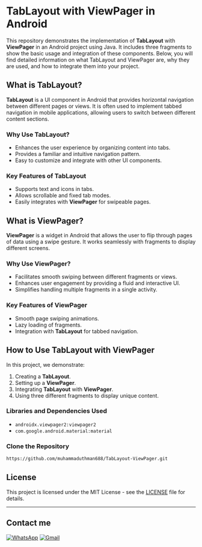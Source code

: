 # TabLayout with ViewPager in Android

This repository demonstrates the implementation of **TabLayout** with **ViewPager** in an Android project using Java. It includes three fragments to show the basic usage and integration of these components. Below, you will find detailed information on what TabLayout and ViewPager are, why they are used, and how to integrate them into your project.

## What is TabLayout?
**TabLayout** is a UI component in Android that provides horizontal navigation between different pages or views. It is often used to implement tabbed navigation in mobile applications, allowing users to switch between different content sections.

### Why Use TabLayout?
- Enhances the user experience by organizing content into tabs.
- Provides a familiar and intuitive navigation pattern.
- Easy to customize and integrate with other UI components.

### Key Features of TabLayout
- Supports text and icons in tabs.
- Allows scrollable and fixed tab modes.
- Easily integrates with **ViewPager** for swipeable pages.

## What is ViewPager?
**ViewPager** is a widget in Android that allows the user to flip through pages of data using a swipe gesture. It works seamlessly with fragments to display different screens.

### Why Use ViewPager?
- Facilitates smooth swiping between different fragments or views.
- Enhances user engagement by providing a fluid and interactive UI.
- Simplifies handling multiple fragments in a single activity.

### Key Features of ViewPager
- Smooth page swiping animations.
- Lazy loading of fragments.
- Integration with **TabLayout** for tabbed navigation.

## How to Use TabLayout with ViewPager
In this project, we demonstrate:
1. Creating a **TabLayout**.
2. Setting up a **ViewPager**.
3. Integrating **TabLayout** with **ViewPager**.
4. Using three different fragments to display unique content.


### Libraries and Dependencies Used
- `androidx.viewpager2:viewpager2`
- `com.google.android.material:material`


### Clone the Repository
```bash
https://github.com/muhammaduthman688/TabLayout-ViewPager.git
```

## License
This project is licensed under the MIT License - see the [LICENSE](LICENSE) file for details.

---
## **Contact me**
[![WhatsApp](https://img.shields.io/badge/WhatsApp-%25D366.svg?logo=whatsapp&logoColor=white)](https://wa.me/923472554151) [![Gmail](https://img.shields.io/badge/Email-muhammadusman688%40gmail.com-D14836?logo=gmail&logoColor=white)](mailto:muhammadusman688@gmail.com)

